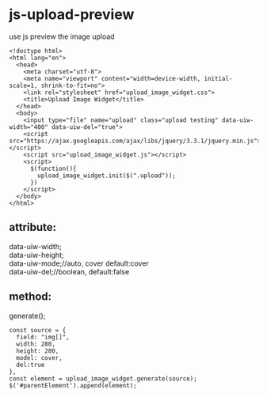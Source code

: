 # js-upload-preview
use js preview the image upload

```
<!doctype html>
<html lang="en">
  <head>
    <meta charset="utf-8">
    <meta name="viewport" content="width=device-width, initial-scale=1, shrink-to-fit=no">
    <link rel="stylesheet" href="upload_image_widget.css">
    <title>Upload Image Widget</title>
  </head>
  <body>
    <input type="file" name="upload" class="upload testing" data-uiw-width="400" data-uiw-del="true">
    <script src="https://ajax.googleapis.com/ajax/libs/jquery/3.3.1/jquery.min.js"></script>
    <script src="upload_image_widget.js"></script>
    <script>
      $(function(){
        upload_image_widget.init($(".upload"));
      })
    </script>
  </body>
</html>
```

## attribute:<br>
data-uiw-width;<br>
data-uiw-height;<br>
data-uiw-mode;//auto, cover default:cover<br>
data-uiw-del;//boolean, default:false

## method:
generate();

```
const source = {
  field: "img[]",
  width: 280,
  height: 280,
  model: cover,
  del:true
},
const element = upload_image_widget.generate(source);
$('#parentElement').append(element);
```
